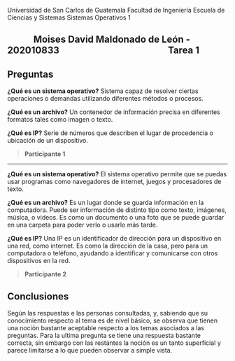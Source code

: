 

Universidad de San Carlos de Guatemala 
Facultad de Ingeniería
Escuela de Ciencias y Sistemas
Sistemas Operativos 1

&nbsp;&nbsp;&nbsp;&nbsp;&nbsp;&nbsp;&nbsp;&nbsp;&nbsp;&nbsp;&nbsp; Moises David Maldonado de León - 202010833
&nbsp;&nbsp;&nbsp;&nbsp;&nbsp;&nbsp;&nbsp;&nbsp;&nbsp;&nbsp;&nbsp;&nbsp;&nbsp;&nbsp;&nbsp;&nbsp;&nbsp;&nbsp;&nbsp;&nbsp;&nbsp;&nbsp;&nbsp;&nbsp;&nbsp;&nbsp;&nbsp;&nbsp;&nbsp;&nbsp;&nbsp;&nbsp;&nbsp;&nbsp;&nbsp;&nbsp;&nbsp;&nbsp;&nbsp;&nbsp;&nbsp;&nbsp;&nbsp;&nbsp;&nbsp;&nbsp;&nbsp;&nbsp;&nbsp;Tarea 1
-

## Preguntas
**¿Qué es un sistema operativo?**
Sistema capaz de resolver ciertas operaciones o demandas utilizando diferentes métodos o procesos.

**¿Qué es un archivo?**
Un contenedor de información precisa en diferentes formatos tales como imagen o texto.

**¿Qué es IP?**
Serie de números que describen el lugar de procedencia o ubicación de un dispositivo.
> **Participante 1**
---

**¿Qué es un sistema operativo?**
El sistema operativo permite que se puedas usar programas como navegadores de internet, juegos y procesadores de texto.

**¿Qué es un archivo?**
Es un lugar donde se guarda información en la computadora. Puede ser información de distinto tipo como texto, imágenes, música, o videos. Es como un documento o una foto que se puede guardar en una carpeta para poder verlo o usarlo más tarde.

**¿Qué es IP?**
Una IP es un identificador de dirección para un dispositivo en una red, como internet. Es como la dirección de la casa, pero para un computadora o teléfono, ayudando a identificar y comunicarse con otros dispositivos en la red.
> **Participante 2**

## Conclusiones
Según las respuestas e las personas consultadas, y, sabiendo que su conocimiento respecto al tema es de nivel básico, se observa que tienen una noción bastante aceptable respecto a los temas asociados a las preguntas. Para la ultima pregunta se tiene una respuesta bastante correcta, sin embargo con las restantes la noción es un tanto superficial y parece limitarse a lo que pueden observar a simple vista.